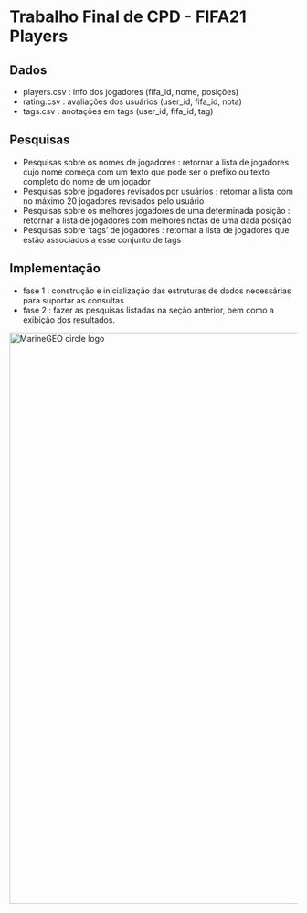 # Trabalho Final de CPD - FIFA21 Players

## Dados
- players.csv : info dos jogadores (fifa_id, nome, posições) 
- rating.csv : avaliações dos usuários (user_id, fifa_id, nota)
- tags.csv : anotações em tags (user_id, fifa_id, tag)

## Pesquisas
- Pesquisas sobre os nomes de jogadores : retornar a lista de jogadores cujo nome começa com um texto
que pode ser o prefixo ou texto completo do nome de um jogador
- Pesquisas sobre jogadores revisados por usuários :  retornar a lista com no máximo 20 jogadores revisados pelo usuário
- Pesquisas sobre os melhores jogadores de uma determinada posição : retornar a lista de jogadores com melhores notas de uma dada
posição
- Pesquisas sobre ‘tags’ de jogadores : retornar a lista de jogadores que estão associados a esse conjunto de tags

## Implementação
- fase 1 : construção e inicialização das estruturas de dados necessárias para suportar as consultas
- fase 2 : fazer as pesquisas listadas na seção anterior, bem como a exibição dos resultados.

<img src="https://pbs.twimg.com/media/DcjnyY7X0AAlqn-.jpg" alt="MarineGEO circle logo" style="height: 1000px; width:1000px;"/>